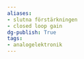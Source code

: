 ```yaml
---
aliases: 
- slutna förstärkningen
- closed loop gain
dg-publish: True
tags: 
- analogelektronik
---
```

